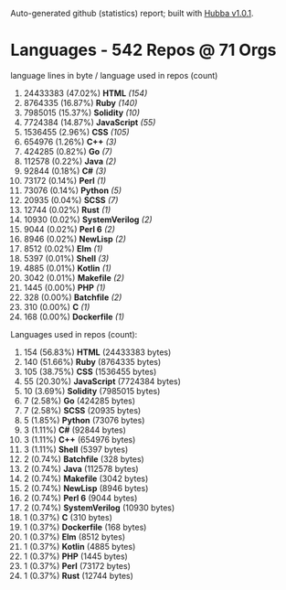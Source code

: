 Auto-generated github (statistics) report;
built with [Hubba v1.0.1](https://github.com/rubycoco/git/tree/master/hubba-reports).


# Languages - 542 Repos @ 71 Orgs

language lines in byte / language used in repos (count)

1. 24433383 (47.02%) **HTML** _(154)_
2. 8764335 (16.87%) **Ruby** _(140)_
3. 7985015 (15.37%) **Solidity** _(10)_
4. 7724384 (14.87%) **JavaScript** _(55)_
5. 1536455 (2.96%) **CSS** _(105)_
6. 654976 (1.26%) **C++** _(3)_
7. 424285 (0.82%) **Go** _(7)_
8. 112578 (0.22%) **Java** _(2)_
9. 92844 (0.18%) **C#** _(3)_
10. 73172 (0.14%) **Perl** _(1)_
11. 73076 (0.14%) **Python** _(5)_
12. 20935 (0.04%) **SCSS** _(7)_
13. 12744 (0.02%) **Rust** _(1)_
14. 10930 (0.02%) **SystemVerilog** _(2)_
15. 9044 (0.02%) **Perl 6** _(2)_
16. 8946 (0.02%) **NewLisp** _(2)_
17. 8512 (0.02%) **Elm** _(1)_
18. 5397 (0.01%) **Shell** _(3)_
19. 4885 (0.01%) **Kotlin** _(1)_
20. 3042 (0.01%) **Makefile** _(2)_
21. 1445 (0.00%) **PHP** _(1)_
22. 328 (0.00%) **Batchfile** _(2)_
23. 310 (0.00%) **C** _(1)_
24. 168 (0.00%) **Dockerfile** _(1)_
<!-- break -->


Languages used in repos (count):

1. 154 (56.83%) **HTML** (24433383 bytes)
2. 140 (51.66%) **Ruby** (8764335 bytes)
3. 105 (38.75%) **CSS** (1536455 bytes)
4. 55 (20.30%) **JavaScript** (7724384 bytes)
5. 10 (3.69%) **Solidity** (7985015 bytes)
6. 7 (2.58%) **Go** (424285 bytes)
7. 7 (2.58%) **SCSS** (20935 bytes)
8. 5 (1.85%) **Python** (73076 bytes)
9. 3 (1.11%) **C#** (92844 bytes)
10. 3 (1.11%) **C++** (654976 bytes)
11. 3 (1.11%) **Shell** (5397 bytes)
12. 2 (0.74%) **Batchfile** (328 bytes)
13. 2 (0.74%) **Java** (112578 bytes)
14. 2 (0.74%) **Makefile** (3042 bytes)
15. 2 (0.74%) **NewLisp** (8946 bytes)
16. 2 (0.74%) **Perl 6** (9044 bytes)
17. 2 (0.74%) **SystemVerilog** (10930 bytes)
18. 1 (0.37%) **C** (310 bytes)
19. 1 (0.37%) **Dockerfile** (168 bytes)
20. 1 (0.37%) **Elm** (8512 bytes)
21. 1 (0.37%) **Kotlin** (4885 bytes)
22. 1 (0.37%) **PHP** (1445 bytes)
23. 1 (0.37%) **Perl** (73172 bytes)
24. 1 (0.37%) **Rust** (12744 bytes)
<!-- break -->


